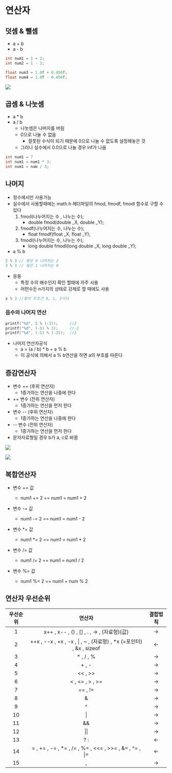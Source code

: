 # 연산자

## 덧셈 & 뺄셈

- a + b
- a - b

```c
int num1 = 1 + 2;
int num2 = 1 - 2;

float num3 = 1.0f + 0.456f;
float num4 = 1.0f - 0.456f;
```

![](https://dojang.io/pluginfile.php/138/mod_page/content/21/unit12-1.png)



## 곱셈 & 나눗셈

- a * b
- a / b
  - 나눗셈은 나머지를 버림
  - 0으로 나눌 수 없음
    - 잘못된 수식이 되기 때문에 0으로 나눌 수 없도록 설정해놓은 것
  - 그러나 실수에서 0.0으로 나눌 경우 inf가 나옴

```c
int num1 = 7
int num1 = num1 * 3;
int num1 = num / 3;
```



## 나머지

- 정수에서만 사용가능
- 실수에서 사용할때에는 math.h 헤더파일의 fmod, fmodf, fmodl 함수로 구할 수 있다
  1. fmod(나누어지는 수 , 나누는 수);
     - double fmod(double _X, double _Y);
  2. fmodf(나누어지는 수, 나누는 수);
     - float fmodf(float _X, float _Y);
  3. fmodl(나누어지는 수, 나누는 수);
     - long double fmodl(long double _X, long double _Y);
- a % b

```c
2 % 3 // 몫은 0 나머지는 2
3 % 3 // 몫은 1 나머지는 0
```

- 응용
  - 특정 수의 배수인지 확인 할때에 자주 사용
  - 어떤수든 n가지의 상태로 강제로 할 때에도 사용

```c
x % 3 //몫이 무조건 0, 1, 2이다
```

### 음수의 나머지 연산

```c
printf("%d", 5 % (-3));		//2
printf("%d", (-5) % 3);		//-2
printf("%d", (-5) % (-3));	//2
```

- 나머지 연산자공식
  - a = (a / b) * b + a % b
  - 이 공식에 의해서 a % b연산을 하면 a의 부호를 따른다



## 증감연산자

- 변수 ++ (후위 연산자)
  - 1증가하는 연산을 나중에 한다
- ++ 변수 (전위 연산자)
  - 1증가하는 연산을 먼저 한다
- 변수 -- (후위 연산자)
  - 1증가하는 연산을 나중에 한다
- -- 변수 (전위 연산자)
  - 1증가하는 연산을 먼저 한다
- 문자자료형일 경우 b가 a, c로 바뀜

![](https://dojang.io/pluginfile.php/146/mod_page/content/28/unit13-1.png)

![](https://dojang.io/pluginfile.php/146/mod_page/content/28/unit13-2.png)



## 복합연산자

- 변수 += 값
  - num1 += 2		==  		num1 = num1 + 2
- 변수 -= 값
  - num1 -= 2		==		num1 = num1 - 2

- 변수 *= 값
  - num1 *= 2		== 		num1 = num1 * 2
- 변수 /= 값
  - num1 /= 2		==		num1 = num1 / 2
- 변수 %= 값
  - num1 %= 2		==		num1 = num % 2



## 연산자 우선순위

| 우선순위 |                            연산자                            | 결합법칙 |
| :------: | :----------------------------------------------------------: | :------: |
|    1     | x++   , x--  , ()  , []  ,  .  ,  ->  ,             (자료형){값} |    ->    |
|    2     | ++x  ,  --x  ,  +x  ,  -x  ,  \|  ,  ~  ,         (자료형)  ,  *x (=포인터) ,  &x  , sizeof |    <-    |
|    3     |                        *  ,  /  ,  %                         |    ->    |
|    4     |                           +  ,  -                            |    ->    |
|    5     |                          <<  ,  >>                           |    ->    |
|    6     |                    <  ,  <=  ,  >  ,  >=                     |    ->    |
|    7     |                          ==  ,  !=                           |    ->    |
|    8     |                              &                               |    ->    |
|    9     |                              ^                               |    ->    |
|    10    |                              \|                              |    ->    |
|    11    |                              &&                              |    ->    |
|    12    |                             \|\|                             |    ->    |
|    13    |                             ? :                              |    <-    |
|    14    | =  ,  +=  ,  -=  ,  *=  ,  /=  ,  %=  ,  <<=  ,  >>=  ,  &=  ,  ^=  ,  \|= |    <-    |
|    15    |                              ,                               |    ->    |

